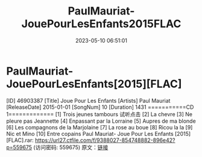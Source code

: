 ﻿---
title: PaulMauriat-JouePourLesEnfants2015FLAC
date: 2023-05-10 06:51:01
categories: 外语音乐
tags: 外语音乐
---
# PaulMauriat-JouePourLesEnfants[2015][FLAC]

[ID] 46903387
[Title] Joue Pour Les Enfants
[Artists] Paul Mauriat
[ReleaseDate] 2015-01-01
[SongNum] 10
[Duration] 1431
===========CD 1=============
[1] Trois jeunes tambours
试听点击
[2] La chevre
[3] Ne pleure pas Jeannette
[4] Enpassant par la Lorraine
[5] Aupres de ma blonde
[6] Les compagnons de la Marjolaine
[7] La rose au boue
[8] Ricou la la
[9] Nic et Mino
[10] Entre copains
Paul Mauriat- Joue Pour Les Enfants [2015] [FLAC].rar: https://url27.ctfile.com/f/9388027-854748882-896e42?p=559675
(访问密码: 559675)
原文：[链接](https://blog.sina.com.cn/s/blog_1647c7e76010311t3.html)